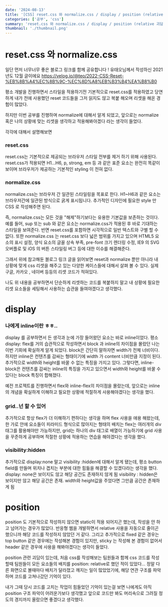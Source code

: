 ```yaml
---
date: '2024-08-13'
title: '[CSS] reset.css 와 normalize.css / display / position (relative 괴담)'
categories: ['공부', 'css']
summary: 'reset.css 와 normalize.css / display / position (relative 괴담) 에 대하여 학습하고 정리한 내용입니다.'
thumbnail: './thumbnail.png'
---
```


# reset.css 와 normalize.css

일단 먼저 너무너무 좋은 블로그 링크를 함께 공유합니다 !
유태오님께서 작성하신 2021년도 12월 글이에요 https://velog.io/@teo/2022-CSS-Reset-%EB%8B%A4%EC%8B%9C-%EC%8D%A8%EB%B3%B4%EA%B8%B0

평소 개발을 진행하면서 스타일을 적용하기전 기본적으로 reset.css를 적용하였고
당연하게 내가 전에 사용했던 reset 코드들을 그저 읽지도 않고 복붙 해오며 리셋을 해온 경험이 많았다.

하지만 이번 공부를 진행하며 normalize에 대해서 알게 되었고, 앞으로는 normalize 혹은 나의 상황에 맞는 리셋을 생각하고 적용해봐야겠다 라는 생각이 들었다.

각각에 대해서 설명해보면

### reset.css

reset.css는 기본적으로 제공되는 브라우저 스타일 전부를 제거 하기 위해 사용된다. reset.css가 적용되면 H1...H6, p, strong, em 등 과 같은 표준 요소는 완전히 똑같이 보이며 브라우저가 제공하는 기본적인 styling 이 전혀 없다.

### normalize.css

normalize.css는 브라우저 간 일관된 스타일링을 목표로 한다. H1~H6과 같은 요소는 브라우저간에 일관된 방식으로 굵게 표시됩니다. 추가적인 디자인에 필요한 style 만 CSS 로 작성해주면 된다.

즉, normalize.css는 모든 것을 "해제"하기보다는 유용한 기본값을 보존하는 것이다. 예를 들어, sup 또는 sub 와 같은 요소는 normalize.css가 적용된 후 바로 기대하는 스타일을 보여준다. 반면 reset.css를 포함하면 시각적으로 일반 텍스트와 구별 할 수 없다. 또한 normalize.css 는 reset.css 보다 넓은 범위를 가지고 있으며 HTML5 요소의 표시 설정, 양식 요소의 글꼴 상속 부족, pre-font 크기 렌더링 수정, IE9 의 SVG 오버플로 및 iOS 의 버튼 스타일링 버그 등에 대한 이슈를 해결해준다.

그래서 위에 참고해둔 블로그 링크 글을 읽어보면 reset과 normalize 뿐만 아니라 내 상황에 맞게 css 리셋을 해주고 있는 다양한 케이스들에 대해서 살펴 볼 수 있다. 실제 구글, 카카오 , 네이버 등등의 리셋 코드가 적혀있다.

나도 위 내용을 공부하면서 단순하게 리셋하는 코드를 복붙하지 말고 내 상황에 필요한 리셋 요소들을 세팅해서 사용하는 습관을 들여야겠다고 생각했다.

# display

### 나에게 inline이란 ㅎㅎ..

display 를 공부하면서 든 생각과 눈에 가장 들어왔던 요소는 바로 inline이었다.
평소 display: flex를 거의 습관적으로 작성하면서 block 과 inline의 차이점을 몰랐던 나는 이번 기회에 확실하게 알게 되었다.
block은 간단히 말하자면 width가 전체 너비이다.
하지만 inline은 컨텐츠를 감싸는 형태이기에 width 가 content 너비만큼 지정이 된다. 추가적으로 width와 height를 바꿀 수 없는 특징을 가지고 있다.
그렇다면,
inline-block은 컨텐츠를 감싸는 inline의 특징을 가지고 있으면서 width와 height를 바꿀 수 있다는 block 특징이 합해졌다.

예전 프로젝트를 진행하면서 flex와 inline-flex의 차이점을 몰랐는데, 앞으로는 inline의 개념을 확실하게 이해하고 필요한 상황에 적절하게 사용해야겠다는 생각을 했다.

### grid..넌 할 수 있어

추가적으로 항상 flex가 더 이해하기 편하다는 생각을 하며 flex 사용을 애용 해왔는데,
한 가로 안에 요소들이 피라미드 형식으로 많아지는 형태의 배치는 flex는 여러개의 div태그를 활용해야만 가능하지만, grid는 하나의 div 태그로 배열이 가능하기에 grid 사용을 꾸준하게 공부하며 적절한 상황에 적용하는 연습을 해야겠다는 생각을 했다.

### visibility:hidden

추가적으로 display:none 말고 visibility :hidden에 대해서 알게 됐는데,
평소 button field를 만들며 위치나 겹치는 부분에 대한 힘듦을 해결할 수 있겠다라는 생각을 했다.
display: none은
보이지도 않고 해당 공간도 존재하지 않게 됨
visibility : hidden은
보이지만 않고 해당 공간은 존재. width와 height값을 주었다면 그만큼 공간은 존재하게 됨

# position

position 도 기본적으로 작성하지 않으면 static이 적용 되어지곤 했는데,
작성을 안 하고 넘어가는 경우가 많았다. 반응형 웹을 개발하면서 relative 사용을 자동으로 줄이곤 했으니까 해당 코드를 작성하지 않았던 거 같다. 그리고 추가적으로 fixed 같은 경우는 top button 같은 경우에는 작성해본 경험이 있지만, sticky 는 작성해 본 경험이 없어서 header 같은 경우에 사용을 해봐야겠다는 생각이 들었다.

position 관련 괴담이 있는데, 처음 css를 작성해보는 팀원들과 함께 css 코드를 작성할때 팀원들이 모든 요소들의 배치를 position: relative로 했던 적이 있었다...
정말 다른 화면으로 볼때마다 배치가 달라졌고 깨지는 일이 많았었기에, 해당 연관 구조를 파악하며 코드를 고쳐나갔던 기억이 있다.

내가 그때 당시 코드를 고치는 작업이 힘들었던 기억이 있는걸 보면 나에게도 아직 position 구조 파악이 어려운가보다 생각했고 앞으로 코드만 봐도 머리속으로 그려질 정도의 경지까지 올랐으면 좋겠다고 생각했다.
